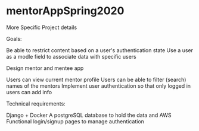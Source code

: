 # mentorAppSpring2020
More Specific Project details

Goals:

Be able to restrict content based on a user's authentication state
Use a user as a modle field to associate data with specific users

Design mentor and mentee app

Users can view current mentor profile
Users can be able to filter (search) names of the mentors
Implement user authentication so that only logged in users can add info

Technical requirements:

Django + Docker
A postgreSQL database to hold the data and AWS
Functional login/signup pages to manage authentication
